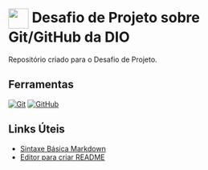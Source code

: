 <h1>
    <a href="https://www.dio.me/">
     <img align="center" width="40px" src="https://hermes.digitalinnovation.one/assets/diome/logo-minimized.png"></a>
    <span> Desafio de Projeto sobre Git/GitHub da DIO</span>
</h1> 
Repositório criado para o Desafio de Projeto.

## Ferramentas
[![Git](https://img.shields.io/badge/Git-000?style=for-the-badge&logo=git&logoColor=E94D5F)](https://git-scm.com) 
[![GitHub](https://img.shields.io/badge/GitHub-000?style=for-the-badge&logo=github&logoColor=30A3DC)](https://github.com)
<br>
## Links Úteis
- [Sintaxe Básica Markdown](https://www.markdownguide.org/basic-syntax/)
- [Editor para criar README](https://readme.so/pt)
